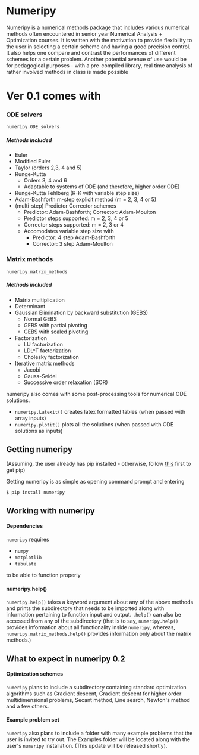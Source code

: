 # Numeripy

Numeripy is a numerical methods package that includes various numerical methods often encountered in senior year Numerical Analysis + Optimization courses. It is written with the motivation to provide flexibility to the user in selecting a certain scheme and having a good precision control. It also helps one compare and contrast the performances of different schemes for a certain problem. Another potential avenue of use would be for pedagogical purposes - with a pre-compiled library, real time analysis of rather involved methods in class is made possible

# Ver 0.1 comes with
### ODE solvers
    numeripy.ODE_solvers
 ##### Methods included
  - Euler
  - Modified Euler
  - Taylor (orders 2,3, 4 and 5)
  - Runge-Kutta
    - Orders 3, 4 and 6
    - Adaptable to systems of ODE (and therefore, higher order ODE)
  - Runge-Kutta Fehlberg (R-K with variable step size)
  - Adam-Bashforth m-step explicit method (m = 2, 3, 4 or 5)
  - (multi-step) Predictor Corrector schemes
    - Predictor: Adam-Bashforth; Corrector: Adam-Moulton
    - Predictor steps supported: m = 2, 3, 4 or 5
    - Corrector steps supported: m = 2, 3 or 4
    - Accomodates variable step size with
         - Predictor: 4 step Adam-Bashforth
         - Corrector: 3 step Adam-Moulton

### Matrix methods
    numeripy.matrix_methods
 ##### Methods included
  - Matrix multiplication
  - Determinant
  - Gaussian Elimination by backward substitution (GEBS)
     - Normal GEBS
     - GEBS with partial pivoting
     - GEBS with scaled pivoting
  - Factorization
    - LU factorization
    - LDL^T  factorization
    - Cholesky factorization
 - Iterative matrix methods
    - Jacobi
    - Gauss-Seidel
    - Successive order relaxation (SOR)

numeripy also comes with some post-processing tools for numerical ODE solutions.
  - `numeripy.Latexit()` creates latex formatted tables (when passed with array inputs)
  - `numeripy.plotit()` plots all the solutions (when passed with ODE solutions as inputs)    

## Getting numeripy
(Assuming, the user already has pip installed - otherwise, follow [this][dsf] first to get pip)

Getting numeripy is as simple as opening command prompt and entering
```
$ pip install numeripy
```

## Working with numeripy
#### Dependencies
`numeripy` requires
 - ``numpy``
 - ``matplotlib``
 - ``tabulate``

 to be able to function properly

#### numeripy.help()
``numeripy.help()`` takes a keyword argument about any of the above methods and prints the subdirectory that needs to be imported along with information pertaining to function input and output. `.help()` can also be accessed from any of the subdirectory (that is to say, `numeripy.help()` provides information about all functionality inside `numeripy`, whereas, `numeripy.matrix_methods.help()` provides information only about the matrix methods.)

## What to expect in numeripy 0.2
#### Optimization schemes
`numeripy` plans to include a subdirectory containing standard optimization algorithms such as Gradient descent, Gradient descent for higher order multidimensional problems, Secant method, Line search, Newton's method and a few others.

#### Example problem set
`numeripy` also plans to include a folder with many example problems that the user is invited to try out. The Examples folder will be located along with the user's `numeripy` installation. (This update will be released shortly).


[dsf]: <https://pip.pypa.io/en/stable/installing/>
